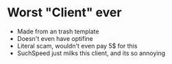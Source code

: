# Worst "Client" ever

- Made from an trash template
- Doesn't even have optifine
- Literal scam, wouldn't even pay 5$ for this
- SuchSpeed just milks this client, and its so annoying
